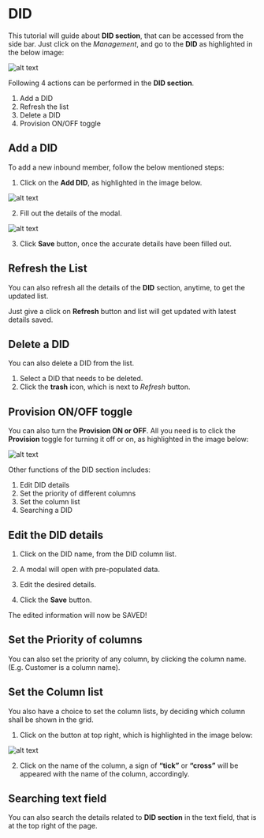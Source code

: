 # DID

This tutorial will guide about **DID section**, that can be accessed from the side bar. Just click on the *Management*, and go to the **DID** as highlighted in the below image:

![alt text][did-img-1]

Following 4 actions can be performed in the **DID section**. 

1. Add a DID
2. Refresh the list
3. Delete a DID
4. Provision ON/OFF toggle

## Add a DID

To add a new inbound member, follow the below mentioned steps:

 1. Click on the **Add DID**, as highlighted in the image below.

![alt text][did-img-2]

 2. Fill out the details of the modal.

![alt text][did-img-3]

3. Click **Save** button, once the accurate details have been filled out.


## Refresh the List

You can also refresh all the details of the **DID** section, anytime, to get the updated list.

Just give a click on **Refresh** button and list will get updated with latest details saved.

## Delete a DID

You can also delete a DID from the list.

1. Select a DID that needs to be deleted.
2. Click the **trash** icon, which is next to *Refresh* button.

## Provision ON/OFF toggle

You can also turn the **Provision ON or OFF**. All you need is to click the **Provision** toggle for turning it off or on, as highlighted in the image below:

![alt text][did-img-4]

Other functions of the DID section includes:

1. Edit DID details
2. Set the priority of different columns
3. Set the column list
4. Searching a DID

## Edit the DID details

1. Click on the DID name, from the DID column list.

2. A modal will open with pre-populated data.

3. Edit the desired details.

4. Click the **Save** button.

The edited information will now be SAVED!

## Set the Priority of columns

You can also set the priority of any column, by clicking the column name. (E.g. Customer is a column name).

## Set the Column list

You also have a choice to set the column lists, by deciding which column shall be shown in the grid. 

1. Click on the button at top right, which is highlighted in the image below:

![alt text][did-img-5]

2. Click on the name of the column, a sign of **“tick”** or **“cross”** will be appeared with the name of the column, accordingly.

## Searching text field

You can also search the details related to **DID section** in the text field, that is at the top right of the page.


[did-img-1]: https://raw.githubusercontent.com/digipigeon/connexcs-user-docs/master/img/did-img-1.png "did-img-1"
[did-img-2]: https://raw.githubusercontent.com/digipigeon/connexcs-user-docs/master/img/did-img-2.png "did-img-2"
[did-img-3]: https://raw.githubusercontent.com/digipigeon/connexcs-user-docs/master/img/did-img-3.png "did-img-3"
[did-img-4]: https://raw.githubusercontent.com/digipigeon/connexcs-user-docs/master/img/did-img-4.png "did-img-4"
[did-img-5]: https://raw.githubusercontent.com/digipigeon/connexcs-user-docs/master/img/did-img-5.png "did-img-5"

